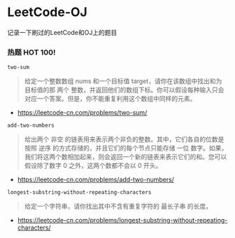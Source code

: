 # LeetCode-OJ
记录一下刷过的LeetCode和OJ上的题目

### 热题 HOT 100!

`two-sum`
> 给定一个整数数组 nums 和一个目标值 target，请你在该数组中找出和为目标值的那 两个 整数，并返回他们的数组下标。你可以假设每种输入只会对应一个答案。但是，你不能重复利用这个数组中同样的元素。
- https://leetcode-cn.com/problems/two-sum/

`add-two-numbers`
> 给出两个 非空 的链表用来表示两个非负的整数。其中，它们各自的位数是按照 逆序 的方式存储的，并且它们的每个节点只能存储 一位 数字。如果，我们将这两个数相加起来，则会返回一个新的链表来表示它们的和。您可以假设除了数字 0 之外，这两个数都不会以 0 开头。
- https://leetcode-cn.com/problems/add-two-numbers/

`longest-substring-without-repeating-characters`
> 给定一个字符串，请你找出其中不含有重复字符的 最长子串 的长度。
- https://leetcode-cn.com/problems/longest-substring-without-repeating-characters/